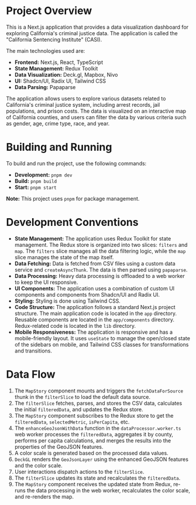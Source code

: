 # Project Overview

This is a Next.js application that provides a data visualization dashboard for exploring California's criminal justice data. The application is called the "California Sentencing Institute" (CASI).

The main technologies used are:

*   **Frontend:** Next.js, React, TypeScript
*   **State Management:** Redux Toolkit
*   **Data Visualization:** Deck.gl, Mapbox, Nivo
*   **UI:** Shadcn/UI, Radix UI, Tailwind CSS
*   **Data Parsing:** Papaparse

The application allows users to explore various datasets related to California's criminal justice system, including arrest records, jail populations, and prison costs. The data is visualized on an interactive map of California counties, and users can filter the data by various criteria such as gender, age, crime type, race, and year.

# Building and Running

To build and run the project, use the following commands:

*   **Development:** `pnpm dev`
*   **Build:** `pnpm build`
*   **Start:** `pnpm start`

**Note:** This project uses `pnpm` for package management.

# Development Conventions

*   **State Management:** The application uses Redux Toolkit for state management. The Redux store is organized into two slices: `filters` and `map`. The `filters` slice manages all the data filtering logic, while the `map` slice manages the state of the map itself.
*   **Data Fetching:** Data is fetched from CSV files using a custom data service and `createAsyncThunk`. The data is then parsed using `papaparse`.
*   **Data Processing:** Heavy data processing is offloaded to a web worker to keep the UI responsive.
*   **UI Components:** The application uses a combination of custom UI components and components from Shadcn/UI and Radix UI.
*   **Styling:** Styling is done using Tailwind CSS.
*   **Code Structure:** The application follows a standard Next.js project structure. The main application code is located in the `app` directory. Reusable components are located in the `app/components` directory. Redux-related code is located in the `lib` directory.
*   **Mobile Responsiveness:** The application is responsive and has a mobile-friendly layout. It uses `useState` to manage the open/closed state of the sidebars on mobile, and Tailwind CSS classes for transformations and transitions.

# Data Flow

1.  The `MapStory` component mounts and triggers the `fetchDataForSource` thunk in the `filterSlice` to load the default data source.
2.  The `filterSlice` fetches, parses, and stores the CSV data, calculates the initial `filteredData`, and updates the Redux store.
3.  The `MapStory` component subscribes to the Redux store to get the `filteredData`, `selectedMetric`, `isPerCapita`, etc.
4.  The `enhanceGeoJsonWithData` function in the `dataProcessor.worker.ts` web worker processes the `filteredData`, aggregates it by county, performs per capita calculations, and merges the results into the properties of the GeoJSON features.
5.  A color scale is generated based on the processed data values.
6.  `DeckGL` renders the `GeoJsonLayer` using the enhanced GeoJSON features and the color scale.
7.  User interactions dispatch actions to the `filterSlice`.
8.  The `filterSlice` updates its state and recalculates the `filteredData`.
9.  The `MapStory` component receives the updated state from Redux, re-runs the data processing in the web worker, recalculates the color scale, and re-renders the map.